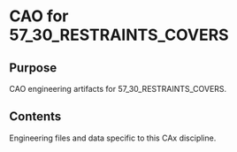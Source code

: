 # CAO for 57_30_RESTRAINTS_COVERS

## Purpose
CAO engineering artifacts for 57_30_RESTRAINTS_COVERS.

## Contents
Engineering files and data specific to this CAx discipline.
